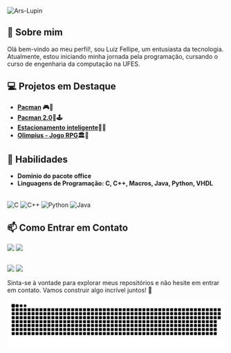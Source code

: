 
![Ars-Lupin](database/banner.gif)

## 👋 Sobre mim

Olá bem-vindo ao meu perfil!, sou Luiz Fellipe, um entusiasta da tecnologia. Atualmente, estou iniciando minha jornada pela programação, cursando o curso de engenharia da computação na UFES.

## 💻 Projetos em Destaque

- **[Pacman](https://github.com/Ars-Lupin/PacMan) 🎮👻** 
- **[Pacman 2.0](https://github.com/Ars-Lupin/PacMan-2.0)🍒🕹️**
- **[Estacionamento inteligente](https://github.com/Ars-Lupin/Estacionamento-Inteligente)🚗🚧**
- **[Olimpius - Jogo RPG](https://github.com/Ars-Lupin/Olimpius-pygame)🏛️🔱** 

## 🚀 Habilidades
- **Dominio do pacote office** 
- **Linguagens de Programação: C, C++, Macros, Java, Python, VHDL** 
<div style="display: inline_block"><br>
  <img align="center" alt="C" src="https://img.shields.io/badge/C-00599C?style=for-the-badge&logo=c&logoColor=white">
  <img align="center" alt="C++" src="https://img.shields.io/badge/C%2B%2B-00599C?style=for-the-badge&logo=c%2B%2B&logoColor=white">
  <img align="center" alt="Python" src="https://img.shields.io/badge/python-3670A0?style=for-the-badge&logo=python&logoColor=ffdd54">
  <img align="center" alt="Java" src="https://img.shields.io/badge/java-%23ED8B00.svg?style=for-the-badge&logo=openjdk&logoColor=white">

  ##

## 📫 Como Entrar em Contato

<div> 
  <a href = "mailto:dcluizfellps@hotmail.com"><img src="https://img.shields.io/badge/-Gmail-%23333?style=for-the-badge&logo=gmail&logoColor=white" target="_blank"></a>
  <a href="https://www.linkedin.com/in/luiz-fellipe-almeida-muller/" target="_blank"><img src="https://img.shields.io/badge/-LinkedIn-%230077B5?style=for-the-badge&logo=linkedin&logoColor=white" target="_blank"></a> 
  
</div>

 ##

<img loading="lazy" height="180em" src="https://github-readme-stats.vercel.app/api?username=Ars-Lupin&show_icons=true&theme=midnight-purple&include_all_commits=true&count_private=true"/> <img loading="lazy" height="180em" src="https://github-readme-stats.vercel.app/api/top-langs/?username=Ars-Lupin&layout=compact&langs_count=7&theme=midnight-purple"/>

Sinta-se à vontade para explorar meus repositórios e não hesite em entrar em contato. Vamos construir algo incrível juntos! 🚀

<picture>
  <source media="(prefers-color-scheme: dark)" srcset="https://raw.githubusercontent.com/Ars-Lupin/Ars-Lupin/output/github-contribution-grid-snake-dark.svg">
  <source media="(prefers-color-scheme: light)" srcset="https://raw.githubusercontent.com/Ars-Lupin/Ars-Lupin/output/github-contribution-grid-snake.svg">
  <img alt="github contribution grid snake animation" src="https://raw.githubusercontent.com/Ars-Lupin/Ars-Lupin/output/github-contribution-grid-snake.svg">
</picture>

 



